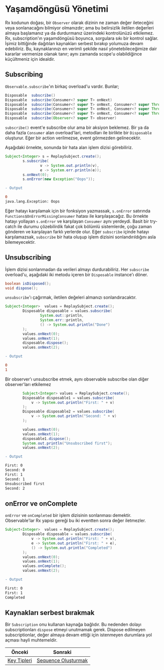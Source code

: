 # Yaşamdöngüsü Yönetimi

Rx kodunun doğası, bir `Observer` olarak dizinin ne zaman değer ileteceğini veya sonlanacağını bilmiyor olmanızdır; ama bu belirsizlik iletilen değerleri almaya başlamanız ya da durdurmanız üzerindeki kontrolünüzü etkilemez. Rx, subscription'ın yaşamdöngüsü boyunca, sorgulara sıkı bir kontrol sağlar. İşimiz bittiğinde dağıtılan kaynakları serbest bırakıp yolumuza devam edebiliriz. Bu, kaynaklarınızı en verimli şekilde nasıl yönetebileceğimize dair kararlar vermenize olanak tanır; aynı zamanda scope'u olabildiğince küçültmeniz için idealdir.

## Subscribing
`Observable.subscribe`'ın birkaç overload'u vardır. Bunlar;

```java
Disposable 	subscribe()
Disposable 	subscribe(Consumer<? super T> onNext)
Disposable 	subscribe(Consumer<? super T> onNext, Consumer<? super Throwable> onError)
Disposable 	subscribe(Consumer<? super T> onNext, Consumer<? super Throwable> onError, Action onComplete)
Disposable 	subscribe(Consumer<? super T> onNext, Consumer<? super Throwable> onError, Action onComplete, Consumer<? super Disposable> onSubscribe)
Disposable 	subscribe(Observer<? super T> observer)
```

`subscribe()` event'e subscribe olur ama bir aksiyon beklemez. Bir ya da daha fazla `Consumer` alan overload'lari, metodları ile birlikte bir `Disposable` oluşturur. Eğer bir action verilmezse, event görmezden gelinecektir.

Aşağıdaki örnekte, sonunda bir hata alan işlem dizisi görebiliriz.

```java
Subject<Integer> s = ReplaySubject.create();
        s.subscribe(
                v -> System.out.println(v),
                e -> System.err.println(e));
        s.onNext(0);
        s.onError(new Exception("Oops"));
```

```diff
- Output 

0
java.lang.Exception: Oops
```

Eğer hatayı karşılamak için bir fonksiyon yazmassak, `s.onError` satırında `Functions$OnErrorMissingConsumer` hatası ile karşılaşacağız. Bu örnekte hatayı yollayan `s.onError` ve karşılayan `Consumer` aynı yerdeydi. Basit bir try-catch ile durumu çözebilirdik fakat çok bölümlü sistemlerde, çoğu zaman gönderen ve karşılayan farklı yerlerde olur. Eğer `subscribe` içinde hatayı karşılamazsak, `subscribe` bir hata oluşup işlem dizisini sonlandırıldığını asla bilemeyecektir.

## Unsubscribing
İşlem dizisi sonlanmadan da verileri almayı durdurabiliriz.  Her `subscribe` overload'u, aşağıdaki iki metodu içeren bir `Disposable` instance'ı döner.

```java
boolean isDisposed();
void dispose();
```

`unsubscribe`'ı çağırmak, iletilen değeleri almanızı sonlandıracaktır.

```java
Subject<Integer>  values = ReplaySubject.create();
        Disposable disposable = values.subscribe(
                System.out::println,
                System.err::println,
                () -> System.out.println("Done")
        );
        values.onNext(0);
        values.onNext(1);
        disposable.dispose();
        values.onNext(2);
```

```diff
- Output 

0
1
```

Bir observer'ı unsubscribe etmek, aynı observable subscribe olan diğer observer'ları etkilemez

```java
        Subject<Integer> values = ReplaySubject.create();
        Disposable disposable1 = values.subscribe(
            v -> System.out.println("First: " + v)
        );
        Disposable disposable2 = values.subscribe(
            v -> System.out.println("Second: " + v)
        );

        values.onNext(0);
        values.onNext(1);
        disposable1.dispose();
        System.out.println("Unsubscribed first");
        values.onNext(2);

```


```diff
- Output 

First: 0
Second: 0
First: 1
Second: 1
Unsubscribed first
Second: 2
```

## onError ve onComplete

`onError` ve `onCompleted` bir işlem dizisinin sonlanması demektir. Observable'lar Rx yapısı gereği bu iki eventten sonra değer iletmezler.

```java
Subject<Integer>  values = ReplaySubject.create();
        Disposable disposable = values.subscribe(
            v -> System.out.println("First: " + v),
            e -> System.out.println("First: " + e),
            () -> System.out.println("Completed")
        );
        values.onNext(0);
        values.onNext(1);
        values.onComplete();
        values.onNext(2);
```       


```diff
- Output 

First: 0
First: 1
Completed
```

## Kaynakları serbest bırakmak

Bir `Subscription` onu kullanan kaynağa bağlıdır. Bu nedenden dolayı subscriptionları `dispose` etmeyi unutmamak gerek. Dispose edilmeyen subscriptionlar, değer almaya devam ettiği için istenmeyen durumlara yol açması hayli muhtemeldir.



| Önceki | Sonraki |
|---|---|
| [Key Tipleri](https://github.com/AtaerCaner/RxJavaya-Giris/blob/master/Part%201%20-%20Baslarken/2.%20Key%20Tipleri.md)  |[Sequence Oluşturmak](https://github.com/AtaerCaner/RxJavaya-Giris/blob/master/Part%202%20-%20Sequence%20Temelleri/1.%20Sequence%20olu%C5%9Fturmak.md) |


